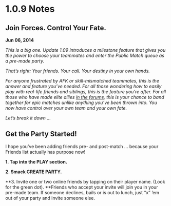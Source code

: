 # 1.0.9 Notes

## Join Forces. Control Your Fate.

**Jun 06, 2014**

_This is a big one. Update 1.09 introduces a milestone feature that gives you the power to choose your teammates and enter the Public Match queue as a pre-made party._

_That’s right: Your friends. Your call. Your destiny in your own hands._

_For anyone frustrated by AFK or skill-mismatched teammates, this is the answer and feature you’ve needed. For all those wondering how to easily play with real-life friends and siblings, this is the feature you’re after. For all those who have made elite allies _[_in the forums_](http://forums.vainglorygame.com/)_, this is your chance to band together for epic matches unlike anything you’ve been thrown into. You now have control over your own team and your own fate._

_Let’s break it down …_

## **Get the Party Started!**

I hope you’ve been adding friends pre- and post-match … because your Friends list actually has purpose now!

**1. Tap into the PLAY section.**

**2. Smack CREATE PARTY.**

**3. Invite one or two online friends by tapping on their player name. \(Look for the green dot\). **Friends who accept your invite will join you in your pre-made team. If someone declines, bails or is out to lunch, just “x” ’em out of your party and invite someone else.

